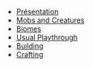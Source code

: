 <ul>
    <li><a href="presentation.md">Présentation</a></li>
    <li><a href="page2.md">Mobs and Creatures</a></li>
    <li><a href="page4.md">Biomes</a></li>
    <li><a href="page5.md">Usual Playthrough</a></li>
    <li><a href="page6.md">Building</a></li>
    <li><a href="page7.md">Crafting</a></li>
</ul>
